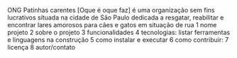 ONG Patinhas carentes
[Oque é oque faz]
é uma organização sem fins lucrativos situada na cidade de São Paulo
          dedicada a resgatar, reabilitar e encontrar lares amorosos para cães e
          gatos em situação de rua
1 nome projeto
2 sobre o projeto
3 funcionalidades
4 tecnologias: listar ferramentas e linguagens na construção 
5 como instalar e executar 
6 como contribuir: 
7 licença
8 autor/contato